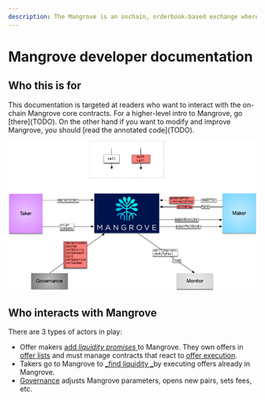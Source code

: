 ```yaml
---
description: The Mangrove is an onchain, orderbook-based exchange where offers are code.
---
```


# Mangrove developer documentation

## Who this is for

This documentation is targeted at readers who want to interact with the on-chain Mangrove core contracts. For a higher-level intro to Mangrove, go \[there]\(TODO). On the other hand if you want to modify and improve Mangrove, you should \[read the annotated code]\(TODO).

![Liquidity takers (left) and makers (right) interacting with the Mangrove](.gitbook/assets/contactMap.png)

## Who interacts with Mangrove

There are 3 types of actors in play:

* Offer makers [add _liquidity promises_ ](offer-taker/)to Mangrove. They own offers in [offer lists](data-structures/market.md) and must manage contracts that react to [offer execution](data-structures/offer-data-structures.md).
* Takers go to Mangrove to [_find liquidity _](offer-maker/)by executing offers already in Mangrove.
* [Governance](meta-topics/governance.md#offer-list-specific-governance-parameters) adjusts Mangrove parameters, opens new pairs, sets fees, etc.

